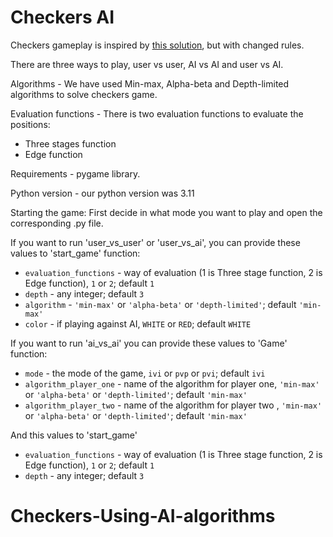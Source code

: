 # Checkers AI

Checkers gameplay is inspired by [this solution](https://github.com/techwithtim/Python-Checkers),
but with changed rules.

There are three ways to play, user vs user, AI vs AI and user vs AI.

Algorithms - We have used Min-max, Alpha-beta and Depth-limited algorithms to solve checkers game.

Evaluation functions - There is two evaluation functions to evaluate the positions:
- Three stages function 
- Edge function 

Requirements - pygame library.

Python version - our python version was 3.11

Starting the game: First decide in what mode you want to play and open the corresponding .py file. 

If you want to run 'user_vs_user' or 'user_vs_ai', you can provide these values to 'start_game' function:

- `evaluation_functions` - way of evaluation (1 is Three stage function, 2 is Edge function), `1` or `2`; default `1`
- `depth` - any integer; default `3`
- `algorithm` - `'min-max'` or `'alpha-beta'` or `'depth-limited'`; default `'min-max'`
- `color` - if playing against AI, `WHITE` or `RED`; default `WHITE`

If you want to run 'ai_vs_ai' you can provide these values to 'Game' function:

- `mode` - the mode of the game, `ivi` or `pvp` or `pvi`; default `ivi`
- `algorithm_player_one` - name of the algorithm for player one, `'min-max'` or `'alpha-beta'` or `'depth-limited'`; default `'min-max'`
- `algorithm_player_two` - name of the algorithm for player two , `'min-max'` or `'alpha-beta'` or `'depth-limited'`; default `'min-max'`

And this values to 'start_game'

- `evaluation_functions` - way of evaluation (1 is Three stage function, 2 is Edge function), `1` or `2`; default `1`
- `depth` - any integer; default `3`
# Checkers-Using-AI-algorithms

